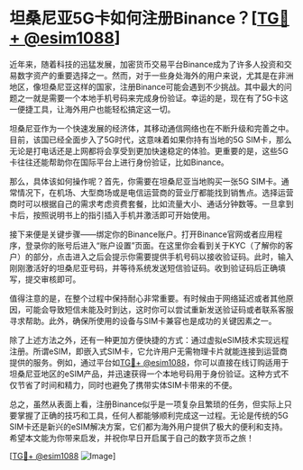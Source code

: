 # 坦桑尼亚5G卡如何注册Binance？[[TG💪+ @esim1088](https://t.me/s/esim1088)]

近年来，随着科技的迅猛发展，加密货币交易平台Binance成为了许多人投资和交易数字资产的重要选择之一。然而，对于一些身处海外的用户来说，尤其是在非洲地区，像坦桑尼亚这样的国家，注册Binance可能会遇到不少挑战。其中最大的问题之一就是需要一个本地手机号码来完成身份验证。幸运的是，现在有了5G卡这一便捷工具，让海外用户也能轻松搞定这一切。

坦桑尼亚作为一个快速发展的经济体，其移动通信网络也在不断升级和完善之中。目前，该国已经全面步入了5G时代，这意味着如果你持有当地的5G SIM卡，那么无论是打电话还是上网都将会享受到更加快速稳定的体验。更重要的是，这些5G卡往往还能帮助你在国际平台上进行身份验证，比如Binance。

那么，具体该如何操作呢？首先，你需要在坦桑尼亚当地购买一张5G SIM卡。通常情况下，在机场、大型商场或是电信运营商的营业厅都能找到销售点。选择运营商时可以根据自己的需求考虑资费套餐，比如流量大小、通话分钟数等。一旦拿到卡后，按照说明书上的指引插入手机并激活即可开始使用。

接下来便是关键步骤——绑定你的Binance账户。打开Binance官网或者应用程序，登录你的账号后进入“账户设置”页面。在这里你会看到关于KYC（了解你的客户）的部分，点击进入之后会提示你需要提供手机号码以接收验证码。此时，输入刚刚激活好的坦桑尼亚号码，并等待系统发送短信验证码。收到验证码后正确填写，提交审核即可。

值得注意的是，在整个过程中保持耐心非常重要。有时候由于网络延迟或者其他原因，可能会导致短信未能及时到达，这时你可以尝试重新发送验证码或者联系客服寻求帮助。此外，确保所使用的设备与SIM卡兼容也是成功的关键因素之一。

除了上述方法之外，还有一种更加方便快捷的方式：通过虚拟eSIM技术实现远程注册。所谓eSIM，即嵌入式SIM卡，它允许用户无需物理卡片就能连接到运营商提供的服务。例如，通过平台如[TG💪+ @esim1088](https://t.me/s/esim1088)，你可以直接在线订购适用于坦桑尼亚地区的eSIM产品，并迅速获得一个本地号码用于身份验证。这种方式不仅节省了时间和精力，同时也避免了携带实体SIM卡带来的不便。

总之，虽然从表面上看，注册Binance似乎是一项复杂且繁琐的任务，但实际上只要掌握了正确的技巧和工具，任何人都能够顺利完成这一过程。无论是传统的5G SIM卡还是新兴的eSIM解决方案，它们都为海外用户提供了极大的便利和支持。希望本文能为你带来启发，并祝你早日开启属于自己的数字货币之旅！

[[TG💪+ @esim1088](https://t.me/s/esim1088) ![Image](https://i.postimg.cc/4NQfJmqS/Snipaste-2025-05-13-00-14-12.png)]